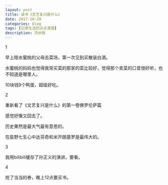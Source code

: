 ```yaml
---
layout: post
title: 读书《文艺复兴是什么》
date: 2017-10-29
categories: blog
tags: [记录生活的点点滴滴]
description: 流水账
---
```


1 

早上陪水蜜桃的父母去菜场，第一次见到买散装白酒。

水蜜桃的妈妈也觉得我常买菜的那家的菜比较好，觉得那个卖菜的口音很好听，也不知道是哪里人。

10块钱9个鸭蛋，超级好吃。

2

重新看了《文艺复兴是什么》的第一卷佛罗伦萨篇

感觉好像又回去了。

历史果然是最大气最有意思的。

在盐野七生心中达芬奇和米开朗基罗是最伟大的。

3

我用bilibili缓存了孙正义的演讲，要看。

4 

抢了当当的券，晚上12点要买书。


